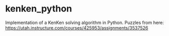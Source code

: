 # kenken_python
Implementation of a KenKen solving algorithm in Python. Puzzles from here: https://utah.instructure.com/courses/425953/assignments/3537526
